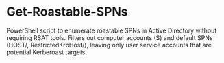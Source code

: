 # Get-Roastable-SPNs
PowerShell script to enumerate roastable SPNs in Active Directory without requiring RSAT tools. Filters out computer accounts ($) and default SPNs (HOST/, RestrictedKrbHost/), leaving only user service accounts that are potential Kerberoast targets.
